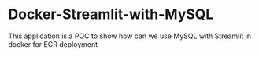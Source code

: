 # Docker-Streamlit-with-MySQL
This application is a POC to show how can we use MySQL with Streamlit in docker for ECR deployment

